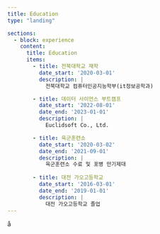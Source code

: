 ```yaml
---
title: Education
type: "landing"

sections:
  - block: experience
    content:
      title: Education
      items:
        - title: 전북대학교 재학
          date_start: '2020-03-01'
          description: |
            전북대학교 컴퓨터인공지능학부(it정보공학과)

        - title: 데이터 사이언스 부트캠프
          date_start: '2022-08-01'
          date_end: '2023-01-01'
          description: |
            Euclidsoft Co., Ltd.

        - title: 육군훈련소
          date_start: '2020-03-02'
          date_end: '2021-09-01'
          description: |
            육군훈련소 수료 및 포병 만기제대
            
        - title: 대전 가오고등학교
          date_start: '2016-03-01'
          date_end: '2019-01-01'
          description: |
            대전 가오고등학교 졸업
---
```

å
